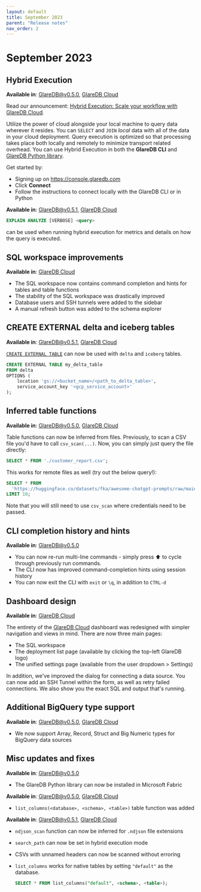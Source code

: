 ```yaml
---
layout: default
title: September 2023
parent: "Release notes"
nav_order: 2
---
```


# September 2023

## Hybrid Execution

**Available in**: [GlareDB@v0.5.0], [GlareDB Cloud]

Read our announcement: [Hybrid Execution: Scale your workflow with GlareDB Cloud].

Utilize the power of cloud alongside your local machine to query data wherever
it resides. You can `SELECT` and `JOIN` _local_ data with all of the data in
your cloud deployment. Query execution is optimized so that processing takes
place both locally and remotely to minimize transport related overhead. You can
use Hybrid Execution in both the **GlareDB CLI** and [GlareDB Python library].

Get started by:

- Signing up on <https://console.glaredb.com>
- Click **Connect**
- Follow the instructions to connect locally with the GlareDB CLI or in Python

**Available in**: [GlareDB@v0.5.1], [GlareDB Cloud]

```sql
EXPLAIN ANALYZE [VERBOSE] <query>
```

can be used when running hybrid execution for metrics and details on how the
query is executed.

## SQL workspace improvements

**Available in**: [GlareDB Cloud]

- The SQL workspace now contains command completion and hints for tables and
  table functions
- The stability of the SQL workspace was drastically improved
- Database users and SSH tunnels were added to the sidebar
- A manual refresh button was added to the schema explorer

## CREATE EXTERNAL delta and iceberg tables

**Available in**: [GlareDB@v0.5.1], [GlareDB Cloud]

[`CREATE EXTERNAL TABLE`] can now be used with `delta` and `iceberg` tables.

```sql
CREATE EXTERNAL TABLE my_delta_table
FROM delta
OPTIONS (
    location 'gs://<bucket_name>/<path_to_delta_table>',
    service_account_key '<gcp_service_account>'
);
```

## Inferred table functions

**Available in**: [GlareDB@v0.5.0], [GlareDB Cloud]

Table functions can now be inferred from files. Previously, to scan a CSV file
you'd have to call `csv_scan(...)`. Now, you can simply just query the file
directly:

```sql
SELECT * FROM './customer_report.csv';
```

This works for remote files as well (try out the below query!):

```sql
SELECT * FROM
  'https://huggingface.co/datasets/fka/awesome-chatgpt-prompts/raw/main/prompts.csv'
LIMIT 10;
```

Note that you will still need to use `csv_scan` where credentials need to be
passed.

## CLI completion history and hints

**Available in**: [GlareDB@v0.5.0]

- You can now re-run multi-line commands - simply press ⬆️ to cycle through
  previously run commands.
- The CLI now has improved command-completion hints using session history
- You can now exit the CLI with `exit` or `\q`, in addition to `CTRL-d`

## Dashboard design

**Available in**: [GlareDB Cloud]

The entirety of the [GlareDB Cloud] dashboard was redesigned with simpler
navigation and views in mind. There are now three main pages:

- The SQL workspace
- The deployment list page (available by clicking the top-left GlareDB logo)
- The unified settings page (available from the user dropdown > Settings)

In addition, we've improved the dialog for connecting a data source. You can now
add an SSH Tunnel within the form, as well as retry failed connections. We also
show you the exact SQL and output that's running.

## Additional BigQuery type support

**Available in**: [GlareDB@v0.5.0], [GlareDB Cloud]

- We now support Array, Record, Struct and Big Numeric types for BigQuery data
  sources

## Misc updates and fixes

**Available in**: [GlareDB@v0.5.0]

- The GlareDB Python library can now be installed in Microsoft Fabric

**Available in**: [GlareDB@v0.5.0], [GlareDB Cloud]

- `list_columns(<database>, <schema>, <table>)` table function was added

**Available in**: [GlareDB@v0.5.1], [GlareDB Cloud]

- `ndjson_scan` function can now be inferred for `.ndjson` file extensions
- `search_path` can now be set in hybrid execution mode
- CSVs with unnamed headers can now be scanned without erroring
- `list_columns` works for native tables by setting `"default"` as the database.

  ```sql
  SELECT * FROM list_columns("default", <schema>, <table>);
  ```

[GlareDB@v0.5.0]: https://github.com/GlareDB/glaredb/releases/tag/v0.5.0
[GlareDB Cloud]: https://console.glaredb.com/
[Hybrid Execution: Scale your workflow with GlareDB Cloud]: https://glaredb.com/blog/hybrid-execution
[GlareDB Python library]: https://pypi.org/project/glaredb/
[GlareDB@v0.5.1]: https://github.com/GlareDB/glaredb/releases/tag/v0.5.1
[`CREATE EXTERNAL TABLE`]: /glaredb/sql-commands/create-external-table/
